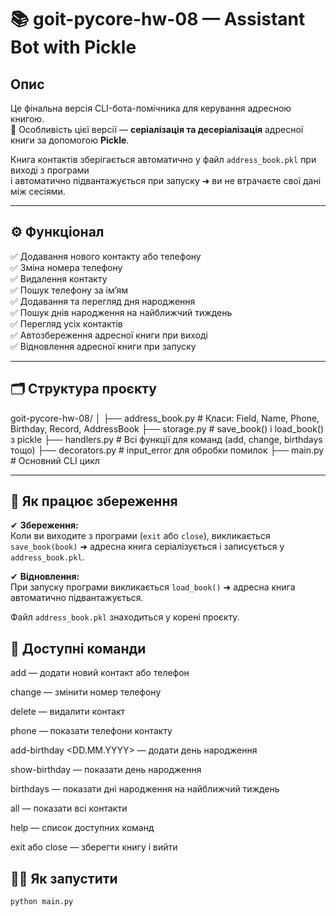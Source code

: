# 📚 goit-pycore-hw-08 — Assistant Bot with Pickle

## Опис

Це фінальна версія CLI-бота-помічника для керування адресною книгою.  
📌 Особливість цієї версії — **серіалізація та десеріалізація** адресної книги за допомогою **Pickle**.

Книга контактів зберігається автоматично у файл `address_book.pkl` при виході з програми  
і автоматично підвантажується при запуску ➜ ви не втрачаєте свої дані між сесіями.

---

## ⚙️ Функціонал

✅ Додавання нового контакту або телефону  
✅ Зміна номера телефону  
✅ Видалення контакту  
✅ Пошук телефону за імʼям  
✅ Додавання та перегляд дня народження  
✅ Пошук днів народження на найближчий тиждень  
✅ Перегляд усіх контактів  
✅ Автозбереження адресної книги при виході  
✅ Відновлення адресної книги при запуску

---

## 🗂 Структура проєкту

goit-pycore-hw-08/
│
├── address_book.py # Класи: Field, Name, Phone, Birthday, Record, AddressBook
├── storage.py # save_book() і load_book() з pickle
├── handlers.py # Всі функції для команд (add, change, birthdays тощо)
├── decorators.py # input_error для обробки помилок
├── main.py # Основний CLI цикл

---

## 💾 Як працює збереження

✔ **Збереження:**  
Коли ви виходите з програми (`exit` або `close`), викликається `save_book(book)` ➜ адресна книга серіалізується і записується у `address_book.pkl`.

✔ **Відновлення:**  
При запуску програми викликається `load_book()` ➜ адресна книга автоматично підвантажується.

Файл `address_book.pkl` знаходиться у корені проєкту.

## 📖 Доступні команди

add <name> <phone> — додати новий контакт або телефон

change <name> <old> <new> — змінити номер телефону

delete <name> — видалити контакт

phone <name> — показати телефони контакту

add-birthday <name> <DD.MM.YYYY> — додати день народження

show-birthday <name> — показати день народження

birthdays — показати дні народження на найближчий тиждень

all — показати всі контакти

help — список доступних команд

exit або close — зберегти книгу і вийти

## 🏃‍♂️ Як запустити

```bash
python main.py
```
